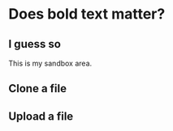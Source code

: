 # Does bold text matter?

## I guess so
This is my sandbox area.

## Clone a file

## Upload a file
